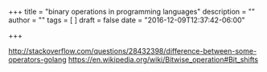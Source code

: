 +++
title = "binary operations in programming languages"
description = ""
author = ""
tags = [
]
draft = false
date = "2016-12-09T12:37:42-06:00"

+++

http://stackoverflow.com/questions/28432398/difference-between-some-operators-golang
https://en.wikipedia.org/wiki/Bitwise_operation#Bit_shifts

